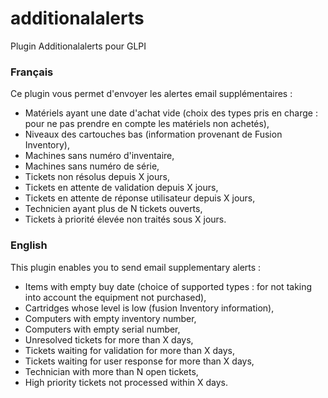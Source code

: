 # additionalalerts

Plugin Additionalalerts pour GLPI

### Français

Ce plugin vous permet d'envoyer les alertes email supplémentaires :
* Matériels ayant une date d'achat vide (choix des types pris en charge : pour ne pas prendre en compte les matériels non achetés),
* Niveaux des cartouches bas (information provenant de Fusion Inventory),
* Machines sans numéro d'inventaire,
* Machines sans numéro de série,
* Tickets non résolus depuis X jours,
* Tickets en attente de validation depuis X jours,
* Tickets en attente de réponse utilisateur depuis X jours,
* Technicien ayant plus de N tickets ouverts,
* Tickets à priorité élevée non traités sous X jours.

### English

This plugin enables you to send email supplementary alerts :
* Items with empty buy date (choice of supported types : for not taking into account the equipment not purchased),
* Cartridges whose level is low (fusion Inventory information),
* Computers with empty inventory number,
* Computers with empty serial number,
* Unresolved tickets for more than X days,
* Tickets waiting for validation for more than X days,
* Tickets waiting for user response for more than X days,
* Technician with more than N open tickets,
* High priority tickets not processed within X days.
